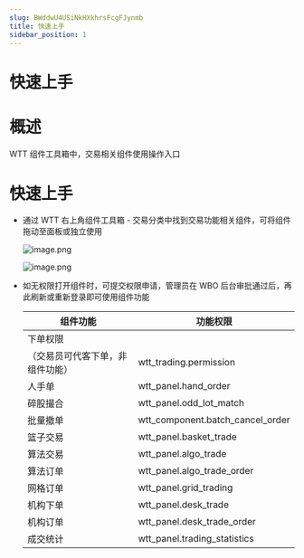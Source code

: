 ```yaml
---
slug: BWddwU4USiNkHXkhrsFcgFJynmb
title: 快速上手
sidebar_position: 1
---
```



# 快速上手


# 概述


WTT 组件工具箱中，交易相关组件使用操作入口 


# 快速上手

- 通过 WTT 右上角组件工具箱 - 交易分类中找到交易功能相关组件，可将组件拖动至面板或独立使用

    ![image.png](/assets/cede50738b8a60d0ca7ba1b8cb0654c4.png)


    ![image.png](/assets/f092ed5d63385dbbd6aa9491a00ed567.png)

- 如无权限打开组件时，可提交权限申请，管理员在 WBO 后台审批通过后，再此刷新或重新登录即可使用组件功能

    | 组件功能                  | 功能权限                             |
    | --------------------- | -------------------------------- |
    | 下单权限
    （交易员可代客下单，非组件功能） | wtt_trading.permission           |
    | 人手单                   | wtt_panel.hand_order             |
    | 碎股撮合                  | wtt_panel.odd_lot_match          |
    | 批量撤单                  | wtt_component.batch_cancel_order |
    | 篮子交易                  | wtt_panel.basket_trade           |
    | 算法交易                  | wtt_panel.algo_trade             |
    | 算法订单                  | wtt_panel.algo_trade_order       |
    | 网格订单                  | wtt_panel.grid_trading           |
    | 机构下单                  | wtt_panel.desk_trade             |
    | 机构订单                  | wtt_panel.desk_trade_order       |
    | 成交统计                  | wtt_panel.trading_statistics     |

